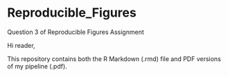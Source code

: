 # Reproducible_Figures
Question 3 of Reproducible Figures Assignment 

Hi reader, 

This repository contains both the R Markdown (.rmd) file and PDF versions of my pipeline (.pdf). 
